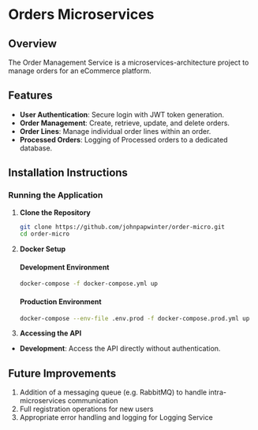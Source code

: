 # Orders Microservices

## Overview
The Order Management Service is a microservices-architecture project to manage orders for an eCommerce platform.

## Features
- **User Authentication**: Secure login with JWT token generation.
- **Order Management**: Create, retrieve, update, and delete orders.
- **Order Lines**: Manage individual order lines within an order.
- **Processed Orders**: Logging of Processed orders to a dedicated database.

## Installation Instructions
### Running the Application

1. **Clone the Repository**

   ```bash
   git clone https://github.com/johnpapwinter/order-micro.git
   cd order-micro
   ```

2. **Docker Setup**

   #### Development Environment

   ```bash
   docker-compose -f docker-compose.yml up
   ```
   #### Production Environment

   ```bash
   docker-compose --env-file .env.prod -f docker-compose.prod.yml up
   ```

3. **Accessing the API**

- **Development**: Access the API directly without authentication.

## Future Improvements
1. Addition of a messaging queue (e.g. RabbitMQ) to handle intra-microservices communication
2. Full registration operations for new users
3. Appropriate error handling and logging for Logging Service

